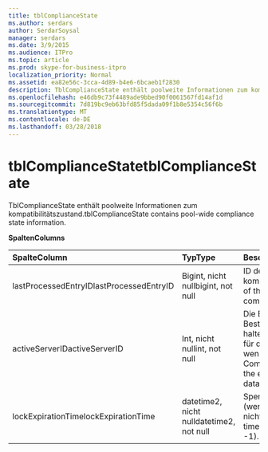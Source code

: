 ```yaml
---
title: tblComplianceState
ms.author: serdars
author: SerdarSoysal
manager: serdars
ms.date: 3/9/2015
ms.audience: ITPro
ms.topic: article
ms.prod: skype-for-business-itpro
localization_priority: Normal
ms.assetid: ea82e56c-3cca-4d89-b4e6-6bcaeb1f2830
description: TblComplianceState enthält poolweite Informationen zum kompatibilitätszustand.
ms.openlocfilehash: e46db9c73f4489ade9bbed90f0061567fd14af1d
ms.sourcegitcommit: 7d819bc9eb63bfd85f5dada09f1b8e5354c56f6b
ms.translationtype: MT
ms.contentlocale: de-DE
ms.lasthandoff: 03/28/2018
---
```

# <a name="tblcompliancestate"></a><span data-ttu-id="ce355-103">tblComplianceState</span><span class="sxs-lookup"><span data-stu-id="ce355-103">tblComplianceState</span></span>
 
<span data-ttu-id="ce355-104">TblComplianceState enthält poolweite Informationen zum kompatibilitätszustand.</span><span class="sxs-lookup"><span data-stu-id="ce355-104">tblComplianceState contains pool-wide compliance state information.</span></span>
  
<span data-ttu-id="ce355-105">**Spalten**</span><span class="sxs-lookup"><span data-stu-id="ce355-105">**Columns**</span></span>

|<span data-ttu-id="ce355-106">**Spalte**</span><span class="sxs-lookup"><span data-stu-id="ce355-106">**Column**</span></span>|<span data-ttu-id="ce355-107">**Typ**</span><span class="sxs-lookup"><span data-stu-id="ce355-107">**Type**</span></span>|<span data-ttu-id="ce355-108">**Beschreibung**</span><span class="sxs-lookup"><span data-stu-id="ce355-108">**Description**</span></span>|
|:-----|:-----|:-----|
|<span data-ttu-id="ce355-109">lastProcessedEntryID</span><span class="sxs-lookup"><span data-stu-id="ce355-109">lastProcessedEntryID</span></span>  <br/> |<span data-ttu-id="ce355-110">Bigint, nicht null</span><span class="sxs-lookup"><span data-stu-id="ce355-110">bigint, not null</span></span>  <br/> |<span data-ttu-id="ce355-111">ID des letzten verarbeiteten kompatibilitätsereignisses.</span><span class="sxs-lookup"><span data-stu-id="ce355-111">ID of the latest processed compliance event.</span></span>  <br/> |
|<span data-ttu-id="ce355-112">activeServerID</span><span class="sxs-lookup"><span data-stu-id="ce355-112">activeServerID</span></span>  <br/> |<span data-ttu-id="ce355-113">Int, nicht null</span><span class="sxs-lookup"><span data-stu-id="ce355-113">int, not null</span></span>  <br/> |<span data-ttu-id="ce355-114">Die Einhaltung von Bestimmungen gedrückt halten die exklusive Sperre für die Datenbank oder -1, wenn keine ID.</span><span class="sxs-lookup"><span data-stu-id="ce355-114">ID of the Compliance server holding the exclusive lock on the database, or -1 if none.</span></span>  <br/> |
|<span data-ttu-id="ce355-115">lockExpirationTime</span><span class="sxs-lookup"><span data-stu-id="ce355-115">lockExpirationTime</span></span>  <br/> |<span data-ttu-id="ce355-116">datetime2, nicht null</span><span class="sxs-lookup"><span data-stu-id="ce355-116">datetime2, not null</span></span>  <br/> |<span data-ttu-id="ce355-117">Sperren Sie Ablaufzeit (wenn ActiveServerID nicht-1 ist).</span><span class="sxs-lookup"><span data-stu-id="ce355-117">Lock expiration time (if activeServerID is not -1).</span></span>  <br/> |
   

